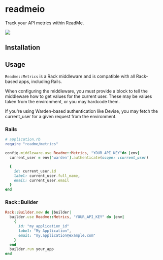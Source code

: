 # readmeio

Track your API metrics within ReadMe.

[![](https://d3vv6lp55qjaqc.cloudfront.net/items/1M3C3j0I0s0j3T362344/Untitled-2.png)](https://readme.io)

## Installation

## Usage

`Readme::Metrics` is a Rack middleware and is compatible with all Rack-based
apps, including Rails.

When configuring the middleware, you must provide a block to tell the
middleware how to get values for the current user. These may be values taken
from the environment, or you may hardcode them.

If you're using Warden-based authentication like Devise, you may fetch the
current_user for a given request from the environment.

### Rails

```ruby
# application.rb
require "readme/metrics"

config.middleware.use Readme::Metrics, "YOUR_API_KEY"do |env|
  current_user = env['warden'].authenticate(scope: :current_user)

  {
    id: current_user.id
    label: current_user.full_name,
    email: current_user.email
  }
end

```

### Rack::Builder

```ruby
Rack::Builder.new do |builder|
  builder.use Readme::Metrics, "YOUR_API_KEY" do |env|
    {
      id: "my_application_id"
      label: "My Application",
      email: "my.application@example.com"
    }
  end
  builder.run your_app
end
```
